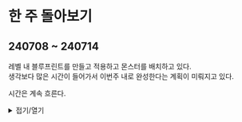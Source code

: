 # 한 주 돌아보기
## 240708 ~ 240714
레벨 내 블루프린트를 만들고 적용하고 몬스터를 배치하고 있다.\
생각보다 많은 시간이 들어가서 이번주 내로 완성한다는 계획이 미뤄지고 있다.

시간은 계속 흐른다.

<details>
<summary>접기/열기</summary>

![image](https://github.com/user-attachments/assets/69a75684-6348-46fa-b414-54f2dd700ee1)
![image](https://github.com/user-attachments/assets/79f1c240-78e2-46f9-8b36-6e1a192c6bb1)
![image](https://github.com/user-attachments/assets/3f6eddaf-41b0-4953-80ce-31c56185bd3e)

</details>


